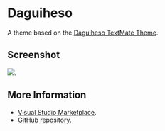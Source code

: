 # Daguiheso

A theme based on the [Daguiheso TextMate Theme](http://colorsublime.com/theme/Daguiheso).


## Screenshot
![](https://raw.githubusercontent.com/gerane/VSCodeThemes/master/gerane.Theme-Daguiheso/screenshot.png).


## More Information
* [Visual Studio Marketplace](https://marketplace.visualstudio.com/items/gerane.Theme-Daguiheso).
* [GitHub repository](https://github.com/gerane/VSCodeThemes).
